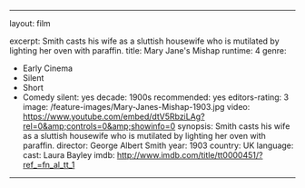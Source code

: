 ---

layout: film

excerpt: Smith casts his wife as a sluttish housewife who is mutilated by lighting her oven with paraffin.
title: Mary Jane's Mishap
runtime: 4
genre:
- Early Cinema
- Silent
- Short
- Comedy
silent: yes
decade: 1900s
recommended: yes
editors-rating: 3
image: /feature-images/Mary-Janes-Mishap-1903.jpg
video: https://www.youtube.com/embed/dtV5RbziLAg?rel=0&amp;controls=0&amp;showinfo=0
synopsis: Smith casts his wife as a sluttish housewife who is mutilated by lighting her oven with paraffin.
director: George Albert Smith
year: 1903
country: UK
language:
cast: Laura Bayley
imdb: http://www.imdb.com/title/tt0000451/?ref_=fn_al_tt_1

---